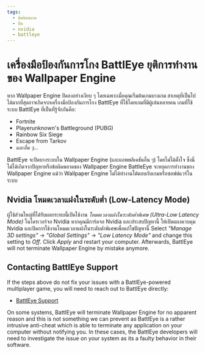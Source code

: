 ```yaml
---
tags:
  - ข้อผิดพลาด
  - ปิด
  - nvidia
  - battleye
---
```


# เครื่องมือป้องกันการโกง BattlEye ยุติการทำงานของ Wallpaper Engine
หาก Wallpaper Engine ปิดลงอย่างเงียบ ๆ โดยเฉพาะเมื่อคุณเริ่มต้นเกมบางเกม สาเหตุที่เป็นไปได้มากที่สุดอาจเกิดจากเครื่องมือป้องกันการโกง BattlEye ที่ใช้โดยเกมที่มีผู้เล่นหลายคน เกมที่ใช้ระบบ BattlEye ที่เป็นที่รู้จักกันคือ:

* Fortnite
* Playerunknown's Battleground (PUBG)
* Rainbow Six Siege
* Escape from Tarkov
* *และอื่น ๆ...*

BattlEye จะปิดบางระบบใน Wallpaper Engine (และแอพพลิเคชันอื่น ๆ) โดยไม่ได้ตั้งใจ ซึ่งนี่ไม่ได้เกิดจากปัญหาหรือข้อผิดพลาดของ Wallpaper Engine BattleEye จะหยุดการทำงานของ Wallpaper Engine แม้ว่า Wallpaper Engine ไม่ได้ทำงานโต้ตอบกับเกมหรือซอฟต์แวร์ในระบบ

## Nvidia โหมดเวลาแฝงในระดับต่ำ (Low-Latency Mode)
ผู้ใช้ส่วนใหญ่ที่ได้รับผลกระทบนี้เปิดใช้งาน *โหมดเวลาแฝงในระดับต่ำพิเศษ (Ultra-Low Latency Mode)* ในไดรเวอร์จอ Nvidia หากคุณมีการ์ดจอ Nvidia และประสบปัญหานี้ ให้เปิดแผงควบคุม Nvidia และปิดการใช้งานโหมดเวลาแฝงในระดับต่ำพิเศษเพื่อแก้ไขปัญหานี้ Select *"Manage 3D settings"* -> *"Global Settings"* -> *"Low Latency Mode"* and change this setting to *Off*. Click *Apply* and restart your computer. Afterwards, BattlEye will not terminate Wallpaper Engine by mistake anymore.

## Contacting BattlEye Support
If the steps above do not fix your issues with a BattlEye-powered multiplayer game, you will need to reach out to BattlEye directly:

* [BattlEye Support](https://www.battleye.com/contact/)

On some systems, BattlEye will terminate Wallpaper Engine for no apparent reason and this is not something we can prevent as BattlEye is a rather intrusive anti-cheat which is able to terminate any application on your computer without notifying you. In these cases, the BattlEye developers will need to investigate the issue on your system as its a faulty behavior in their software.
